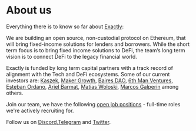 # About us
Everything there is to know so far about [Exactly](https://exactly.finance):

We are building an open source, non-custodial protocol on Ethereum, that will bring fixed-income solutions for lenders and borrowers.
While the short term focus is to bring fixed income solutions to DeFi, the team’s long term vision is to connect DeFi to the legacy financial world.

Exactly is funded by long term capital partners with a track record of alignment with the Tech and DeFi ecosystems. 
Some of our current investors are: [Kaszek](https://www.kaszek.com), [Maker Growth](https://twitter.com/MakerGrowth), [Baires DAO](https://twitter.com/bairesdao), [6th Man Ventures](https://www.6thman.ventures), [Esteban Ordano](https://github.com/eordano), [Ariel Barmat](https://github.com/abarmat), [Matias Woloski](https://github.com/woloski), [Marcos Galperin](https://twitter.com/marcos_galperin) among others.

Join our team, we have the following [open job positions](https://github.com/exactly-finance/about/tree/main/jobs) - full-time roles we're actively recruiting for. 

Follow us on [Discord](https://discord.gg/nFKzxNvz),[Telegram](https://t.me/exactlyFinance) and [Twitter](https://twitter.com/exactly_finance).
